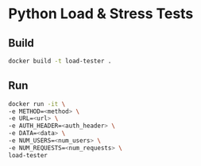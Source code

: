# Python Load & Stress Tests

## Build

```bash
docker build -t load-tester .
```

## Run

```bash
docker run -it \
-e METHOD=<method> \
-e URL=<url> \
-e AUTH_HEADER=<auth_header> \
-e DATA=<data> \
-e NUM_USERS=<num_users> \
-e NUM_REQUESTS=<num_requests> \
load-tester
```
